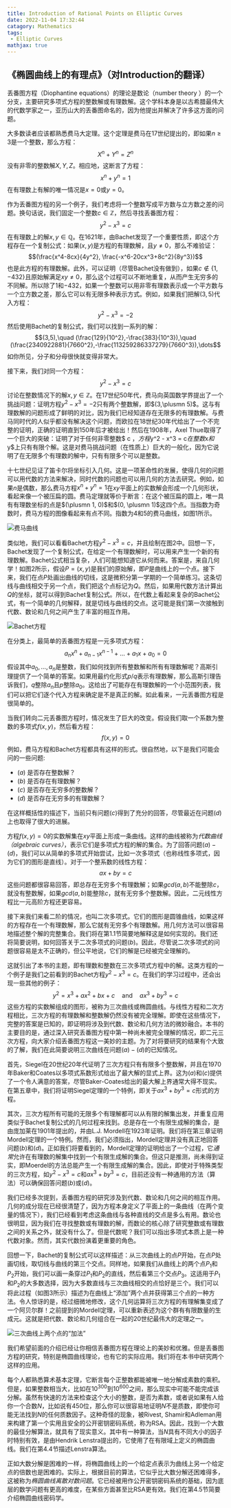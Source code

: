 ```yaml
---
title: Introduction of Rational Points on Elliptic Curves
date: 2022-11-04 17:32:44
catagory: Mathematics
tags:
 - Elliptic Curves
mathjax: true
---
```


## 《椭圆曲线上的有理点》（对Introduction的翻译）

丢番图方程（Diophantine equations）的理论是数论（number theory ）的一个分支，主要研究多项式方程的整数解或有理数解。这个学科本身是以古希腊最伟大的代数学家之一，亚历山大的丢番图命名的，因为他提出并解决了许多这方面的问题。

大多数读者应该都熟悉费马大定理。这个定理是费马在17世纪提出的，即如果$n \geq 3$是一个整数，那么方程：
$$X^n + Y^n = Z^n$$
没有非零的整数解$X,Y,Z$。相应地，这断言了方程：
$$x^n + y^n = 1$$
在有理数上有解的唯一情况是$x=0$或$y=0$。

<!--more-->

作为丢番图方程的另一个例子，我们考虑将一个整数写成平方数与立方数之差的问题。换句话说，我们固定一个整数$c \in \mathbb{Z}$，然后寻找丢番图方程：
$$y^2 - x^3 = c$$
在有理数上的解$x,y \in \mathbb{Q}$。在1621年，由Bachet发现了一个重要性质，即这个方程存在一个复制公式：如果$(x,y)$是方程的有理数解，且$y\neq 0$，那么不难验证：
$$(\frac{x^4-8cx}{4y^2}, \frac{-x^6-20cx^3+8c^2}{8y^3})$$
也是此方程的有理数解。此外，可以证明（尽管Bachet没有做到），如果$c \notin \lbrace 1,-432 \rbrace$且原始解满足$xy\neq 0$，那么这个过程可以不断地重复，从而产生无穷多的不同解。所以除了$1$和$-432$，如果一个整数可以用非零有理数表示成一个平方数与一个立方数之差，那么它可以有无限多种表示方式。例如，如果我们把解$(3,5)$代入方程：
$$y^2-x^3=-2$$
然后使用Bachet的复制公式，我们可以找到一系列的解：
$$(3,5),\quad (\frac{129}{10^2},-\frac{383}{10^3}),\quad (\frac{2340922881}{7660^2},-\frac{113259286337279}{7660^3}),\dots$$
如你所见，分子和分母很快就变得非常大。

接下来，我们对同一个方程：
$$y^2 - x^3 = c$$
讨论在整数情况下的解$x,y \in \mathbb{Z}$。在17世纪50年代，费马向英国数学界提出了一个挑战问题：证明方程$y^2−x^3 = −2$只有两个整数解，即$(3,\plusmn 5)$。这与有理数解的问题形成了鲜明的对比，因为我们已经知道存在无限多的有理数解。与费马同时代的人似乎都没有解决这个问题，而欧拉在18世纪30年代给出了一个不完整的证明，正确的证明直到150年后才被给出！然后在1908年，Axel Thue取得了一个巨大的突破：证明了对于任何非零整数$ c $，方程$y^2 - x^3 = c$在整数$x$和$y$上只有有限个解。这是对费马挑战问题（在性质上）巨大的一般化，因为它说明了在无限多个有理数的解中，只有有限多个可以是整数。

十七世纪见证了笛卡尔将坐标引入几何。这是一项革命性的发展，使得几何的问题可以用代数的方法来解决，同时代数的问题也可以用几何的方法去研究。例如，如果$n$是偶数，那么费马方程$x^n + y^n = 1$在$xy$平面上的实数解会形成一个几何形状，看起来像一个被压扁的圆。费马定理就等价于断言：在这个被压扁的圆上，唯一具有有理数坐标的点是$(\plusmn 1, 0)$和$(0, \plusmn 1)$这四个点。当指数为奇数时，费马方程的图像看起来有点不同。指数为$4$和$5$的费马曲线，如图$1$所示。

![费马曲线](RationalPointOnEllipticCurves/figure1.png)

类似地，我们可以看看Bachet方程$y^2 - x^3 = c$，并且绘制在图$2$中。回想一下，Bachet发现了一个复制公式，在给定一个有理数解时，可以用来产生一个新的有理数解。Bachet公式相当复杂，人们可能想知道它从何而来。答案是，来自几何学！如图2所示，假设$P = (x, y)$是我们的原始解，即$P$是曲线上的一个点。接下来，我们在点$P$处画出曲线的切线，这是微积分第一学期的一个简单练习。这条切线与曲线相交于另一个点，我们把这个点标记为$Q$。然后，如果用代数方法计算出$Q$的坐标，就可以得到Bachet复制公式。所以，在代数上看起来复杂的Bachet公式，有一个简单的几何解释，就是切线与曲线的交点。这可能是我们第一次接触到代数、数论和几何之间产生了丰富的相互作用。

![Bachet方程](RationalPointOnEllipticCurves/figure2.png)

在分类上，最简单的丢番图方程是一元多项式方程：
$$a_n x^n + a_{n-1}x^{n-1} + \dots + a_1 x + a_0 =0$$
假设其中$a_0,\dots,a_n$是整数，我们如何找到所有整数解和所有有理数解呢？高斯引理提供了一个简单的答案。如果用最约化形式$p/q$表示有理数解，那么高斯引理告诉我们，$q$整除$a_n$且$p$整除$a_0$。这给出了可能存在有理数解的一个小范围列表，我们可以把它们逐个代入方程来确定是不是真正的解。如此看来，一元丢番图方程是很简单的。

当我们转向二元丢番图方程时，情况发生了巨大的改变。假设我们取一个系数为整数的多项式$f(x, y)$，然后看方程：
$$f(x,y) = 0$$
例如，费马方程和Bachet方程都具有这样的形式。很自然地，以下是我们可能会问的一些问题:

- $(a)$ 是否存在整数解？
- $(b)$ 是否存在有理数解？
- $(c)$ 是否存在无穷多的整数解？
- $(d)$ 是否存在无穷多的有理数解？

在这样概括性的描述下，当前只有问题$(c)$得到了充分的回答，尽管最近在问题$(d)$上也取得了很大的进展。

方程$f(x, y) = 0$的实数解集在$xy$平面上形成一条曲线。这样的曲线被称为*代数曲线（algebraic curves）*，表示它们是多项式方程的解的集合。为了回答问题$(a) - (d)$，我们可以从简单的多项式开始尝试，比如一次多项式（也称线性多项式，因为它们的图形是直线）。对于一个整系数的线性方程：
$$ax + by = c$$
这些问题都很容易回答，即总存在无穷多个有理数解；如果$gcd(a, b)$不能整除$c$，就没有整数解，如果$gcd(a, b)$能整除$c$，就有无穷多个整数解。因此，二元线性方程比一元高阶方程还更容易。

接下来我们来看二阶的情况，也叫二次多项式。它们的图形是圆锥曲线，如果这样的方程存在一个有理数解，那么它就有无穷多个有理数解。用几何方法可以很容易地描述整个解的完整集合。我们将在第1.1节简要地解释这是如何实现的。我们还将简要说明，如何回答关于二次多项式的问题$(b)$。因此，尽管说二次多项式的问题很容易是太不正确的，但公平地说，它们的解是已经被完全理解的。

这就引出了本书的主题，即有理数和整数在三次多项式方程中的解。这类方程的一个例子是我们之前看到的Bachet方程$y^2−x^3 = c$。在我们的学习过程中，还会出现一些其他的例子：
$$y^2 = x^3 + ax^2 + bx + c \quad \text{and} \quad  ax^3 + by^3 = c$$
这些方程的实数解组成的图形，被称为三次曲线或椭圆曲线。与线性方程和二次方程相比，三次方程的有理数解和整数解仍然没有被完全理解。即使在这些情况下，完整的答案是已知的，即证明将涉及到代数、数论和几何方法的微妙融合。本书的主要目的是，通过深入研究丢番图方程中第一种尚未被完全理解的情况，即二元三次方程，向大家介绍丢番图方程这一美妙的主题。为了对将要研究的结果有个大致的了解，我们在此简要说明三次曲线在问题$(a) - (d)$的已知情况。

首先，Siegel在20世纪20年代证明了三次方程只有有限多个整数解，并且在1970年Baker和Coates以多项式系数形式给出了最大解的显式上界。这为$(a)$和$(c)$提供了一个令人满意的答案，尽管Baker-Coates给出的最大解上界通常大得不现实。在第五章中，我们将证明Siegel定理的一个特例，即关于$ax^3 + by^3 = c$形式的方程。

其次，三次方程所有可能的无限多个有理解都可以从有限的解集出发，并重复应用类似于Bachet复制公式的几何过程来找到。总是存在一个有限生成解的集合，是由庞加莱在1901年提出的，并由L.J. Mordell在1923年证明。我们将在第三章证明Mordell定理的一个特例。然而，我们必须指出，Mordell定理并没有真正地回答问题$(b)$和$(d)$。正如我们将要看到的，Mordell定理的证明给出了一个过程，它*通常*允许在有理数的解集中找到一个有限生成解的集合。但这只是推测，尚未得到证实，即Moerdel的方法总能产生一个有限生成解的集合。因此，即使对于特殊类型的三次方程，如$y^2−x^3 = c$和$ax^3 + by^3 = c$，目前还没有一种通用的方法（算法）可以确保回答问题$(b)$或$(d)$。

我们已经多次提到，丢番图方程的研究涉及到代数、数论和几何之间的相互作用。几何的成分现在已经很清楚了，因为方程本身定义了平面上的一条曲线（在两个变量的情况下），我们已经看到考虑这条曲线与各种直线的交点是多么有用。数论也很明显，因为我们在寻找整数或有理数的解，而数论的核心除了研究整数或有理数之间的关系之外，就没有什么了。但是代数呢？我们可以指出多项式本质上是一种代数对象。然而，其实代数扮演着更重要的角色。

回想一下，Bachet的复制公式可以这样描述：从三次曲线上的点$P$开始，在点$P$处画切线，取切线与曲线的第三个交点。同样地，如果我们从曲线上的两个点$P_1$和$P_2$开始，我们可以画一条穿过$P_1$和$P_2$的直线，然后看第三个交点$P_3$。这适用于$P_1$和$P_2$的大多数选择，因为大多数直线与三次曲线相交的点恰好是三个。我们可以将此过程（如图$3$所示）描述为在曲线上“添加”两个点并获得第三个点的一种方法。令人惊讶的是，经过细微地修改，这个几何运算将三次方程的有理解集变成了一个阿贝尔群！之前提到的Mordell定理，可以重新表述为这个群有有限数量的生成元。这就是把代数、数论和几何组合在一起的20世纪最伟大的定理之一。

![三次曲线上两个点的“加法”](RationalPointOnEllipticCurves/figure3.png)

我们希望前面的介绍已经让你相信丢番图方程在理论上的美妙和优雅。但是丢番图方程的研究，特别是椭圆曲线理论，也有它的实际应用。我们将在本书中研究两个这样的应用。

每个人都熟悉算术基本定理，它断言每个正整数都能被唯一地分解成素数的乘积。但是，如果整数相当大，比如在$10^{300}$到$10^{600}$之间，那么现实中可能不能完成该分解。虽然有快速的方法来检查这个大小的整数，是否为素数，或者说如果有人给你一个合数$N$，比如说有$450$位，那么你可以很容易地证明$N$不是质数，即使你可能无法找到$N$的任何质数因子。这种奇怪的现象，被Rivest, Shamir和Adleman用来构建了第一个实用且安全的公开密钥密码系统，称为RSA。因此，找到一个大数的最佳分解算法，就具有了现实意义。其中有一种算法，当$N$具有不同大小的因子时特别有效，是由Hendrik Lenstra提出的，它使用了在有限域上定义的椭圆曲线。我们在第4.4节描述Lenstra算法。

正如大数分解是困难的一样，将椭圆曲线上的一个给定点表示为曲线上另一个给定点的倍数也是困难的。实际上，根据目前的算法，它似乎比大数分解还困难得多，这被称为*椭圆曲线离散对数问题*。它已经被用作公开密钥密码系统的基础，因为底层的数学问题有更高的难度，在某些方面甚至比RSA更有效。我们在第4.5节简要介绍椭圆曲线密码学。

